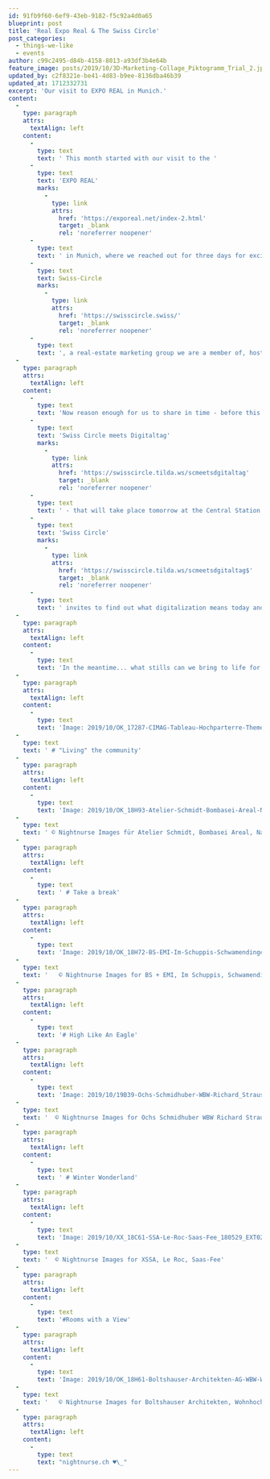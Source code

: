 ```yaml
---
id: 91fb9f60-6ef9-43eb-9182-f5c92a4d0a65
blueprint: post
title: 'Real Expo Real & The Swiss Circle'
post_categories:
  - things-we-like
  - events
author: c99c2495-d84b-4158-8013-a93df3b4e64b
feature_image: posts/2019/10/3D-Marketing-Collage_Piktogramm_Trial_2.jpg
updated_by: c2f8321e-be41-4d83-b9ee-8136dba46b39
updated_at: 1712332731
excerpt: 'Our visit to EXPO REAL in Munich.'
content:
  -
    type: paragraph
    attrs:
      textAlign: left
    content:
      -
        type: text
        text: ' This month started with our visit to the '
      -
        type: text
        text: 'EXPO REAL'
        marks:
          -
            type: link
            attrs:
              href: 'https://exporeal.net/index-2.html'
              target: _blank
              rel: 'noreferrer noopener'
      -
        type: text
        text: ' in Munich, where we reached out for three days for exciting new input. The event is a Real-Estate Trade Show for the German and larger Central European region with a pretty good Swiss attendance and the '
      -
        type: text
        text: Swiss-Circle
        marks:
          -
            type: link
            attrs:
              href: 'https://swisscircle.swiss/'
              target: _blank
              rel: 'noreferrer noopener'
      -
        type: text
        text: ', a real-estate marketing group we are a member of, hosted a stall.'
  -
    type: paragraph
    attrs:
      textAlign: left
    content:
      -
        type: text
        text: 'Now reason enough for us to share in time - before this month ends - the  '
      -
        type: text
        text: 'Swiss Circle meets Digitaltag'
        marks:
          -
            type: link
            attrs:
              href: 'https://swisscircle.tilda.ws/scmeetsdgitaltag'
              target: _blank
              rel: 'noreferrer noopener'
      -
        type: text
        text: ' - that will take place tomorrow at the Central Station in Zurich. The '
      -
        type: text
        text: 'Swiss Circle'
        marks:
          -
            type: link
            attrs:
              href: 'https://swisscircle.tilda.ws/scmeetsdgitaltag$'
              target: _blank
              rel: 'noreferrer noopener'
      -
        type: text
        text: ' invites to find out what digitalization means today and in the future.  The participation is free of charge.'
  -
    type: paragraph
    attrs:
      textAlign: left
    content:
      -
        type: text
        text: 'In the meantime... what stills can we bring to life for you?'
  -
    type: paragraph
    attrs:
      textAlign: left
    content:
      -
        type: text
        text: 'Image: 2019/10/OK_17287-CIMAG-Tableau-Hochparterre-Themenheft-Maettivor-170714-1024x742.jpg'
  -
    type: text
    text: ' # "Living" the community'
  -
    type: paragraph
    attrs:
      textAlign: left
    content:
      -
        type: text
        text: 'Image: 2019/10/OK_18H93-Atelier-Schmidt-Bombasei-Areal-Nanikon-Aussen-181214-1024x654.jpg'
  -
    type: text
    text: ' © Nightnurse Images für Atelier Schmidt, Bombasei Areal, Nanikon'
  -
    type: paragraph
    attrs:
      textAlign: left
    content:
      -
        type: text
        text: ' # Take a break'
  -
    type: paragraph
    attrs:
      textAlign: left
    content:
      -
        type: text
        text: 'Image: 2019/10/OK_18H72-BS-EMI-Im-Schuppis-Schwamendingen-INNEN-181019-1024x683.jpg'
  -
    type: text
    text: '   © Nightnurse Images for BS + EMI, Im Schuppis, Schwamendingen'
  -
    type: paragraph
    attrs:
      textAlign: left
    content:
      -
        type: text
        text: '# High Like An Eagle'
  -
    type: paragraph
    attrs:
      textAlign: left
    content:
      -
        type: text
        text: 'Image: 2019/10/19B39-Ochs-Schmidhuber-WBW-Richard_Strauss-München-EXT2-190308-796x1024.jpg'
  -
    type: text
    text: '  © Nightnurse Images for Ochs Schmidhuber WBW Richard Strauss, München'
  -
    type: paragraph
    attrs:
      textAlign: left
    content:
      -
        type: text
        text: ' # Winter Wonderland'
  -
    type: paragraph
    attrs:
      textAlign: left
    content:
      -
        type: text
        text: 'Image: 2019/10/XX_18C61-SSA-Le-Roc-Saas-Fee_180529_EXT02-1-1024x683.jpg'
  -
    type: text
    text: '  © Nightnurse Images for XSSA, Le Roc, Saas-Fee'
  -
    type: paragraph
    attrs:
      textAlign: left
    content:
      -
        type: text
        text: '#Rooms with a View'
  -
    type: paragraph
    attrs:
      textAlign: left
    content:
      -
        type: text
        text: 'Image: 2019/10/OK_18H61-Boltshauser-Architekten-AG-WBW-Wohnhochhaus-Projekt-Pi-Zug_Aerial_190124-1024x957.jpg'
  -
    type: text
    text: '   © Nightnurse Images for Boltshauser Architekten, Wohnhochhaus Projekt Pi, Zug'
  -
    type: paragraph
    attrs:
      textAlign: left
    content:
      -
        type: text
        text: "nightnurse.ch ♥︎\_"
---
```

